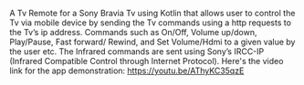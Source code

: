 A Tv Remote for a Sony Bravia Tv using Kotlin that allows user to control the Tv via mobile device by sending the Tv commands using a http requests to the Tv’s ip address. 
Commands such as On/Off, Volume up/down, Play/Pause, Fast forward/ Rewind, and Set Volume/Hdmi to a given value by the user etc. 
The Infrared commands are sent using Sony’s IRCC-IP (Infrared Compatible Control through Internet Protocol).
Here's the video link for the app demonstration: https://youtu.be/AThyKC35qzE
